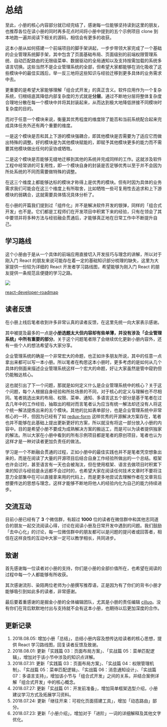 # 总结

至此，小册的核心内容部分就已经完结了，感谢每一位能够坚持读到这里的朋友，也推荐各位在读小册的同时再多花点时间将小册中提到的五个示例项目 clone 到本地跑一遍并阅读下相关的源码，相信会有更多的收获。

这本小册从如何搭建一个前端项目的脚手架讲起，一步步带领大家完成了一个基础的企业管理系统脚手架，其中包含了页面基础布局、页面级别的前端权限管理系统、自动匹配路由的无限级菜单、数据驱动的全局通知以及支持按需加载的系统多语言切换。这些当然不是企业管理系统的全部，但希望大家都能够在消化吸收了这些模块中的最佳实践后，举一反三地将这些知识与经验迁移到更多具体的业务需求中去。

更重要的是希望大家能够理解「组合式开发」的真正含义。软件应用作为一个复杂系统，归根结底其降低内部复杂度的方式就是**分层**。通过不断地分层将整体复杂度合理地分散在每一个模块中并将其封装起来，从而达到极大地降低拼接不同模块时复杂度的目的。

而对于任意一个模块来说，衡量其优秀程度的维度除了能否和当前系统配合起来完成具体任务外还有两个重要的维度。

一是这个模块是否和其上下游的模块强耦合，即其他模块是否需要为了适应它而做出特殊的调整。好的模块是为其他模块赋能的，即赋予其他模块更多的能力而不需要其他模块做出任何的妥协或牺牲。

二是这个模块是否能够无缝地迁移到其他的系统并完成同样的工作。这就涉及软件工程中经常讲的可复用性，即一个模块自身的封装是否足够优秀以至于并不会因为所处系统的不同而需要做特殊的调整。

在这三个维度上都能够达标的模块才称得上是优秀的模块。但有时因为具体的业务需求我们可能会在这三个维度上有所取舍，比如牺牲一些可复用性去追求和上下游模块的弱耦合，这就需要具体情况具体分析了。

在小册的开篇我们提到过「组件化」并不是解决软件开发的银弹，同样的「组合式开发」也不是。它们都是工程师们在开发项目中积累下来的经验，只有在领会了其中要领并将多种方法与经验融会贯通后，才能够真正地在日常工作中不断提升自己。

## 学习路线

这个小册由于是从一个具体的前端应用直接切入开发技巧与理念的讲解，所以对于刚入门 React 的朋友来说可能存在着一定的基础知识部分梳理的缺失，这里为大家提供一份较为详细的 React 开发者学习路线图，希望能够为刚入门 React 的朋友提供一条规范且便捷的学习之路。

![](https://p1-jj.byteimg.com/tos-cn-i-t2oaga2asx/gold-user-assets/2018/8/5/1650959f78602496~tplv-t2oaga2asx-jj-mark:1512:0:0:0:q75.png?w=1542&h=2949&f=png&s=592201)

[react-developer-roadmap](https://github.com/adam-golab/react-developer-roadmap)

## 读者反馈

在小册上线后笔者收到许多非常认真的读者反馈，在这里先统一向大家表示感谢。

其中被提及最多的一点是**小册选题太大但内容却有些单薄，并没有涉及「企业管理系统」中所有重要的部分**。关于这个问题笔者除了会继续优化更新小册内容外，还有一些个人的想法希望与大家分享。

企业管理系统的确是一个非常宏大的命题，也正如许多朋友所说，其中的任意一点拿出来都可以写一本小册。所以笔者在构思这本小册时，更多考虑的是如何从几个具体的侧面来描述企业管理系统这样一个宏大的命题，好让大家虽然是管中窥豹但仍能触达核心。

这也就引出了下一个问题，那就是如何定义什么是企业管理系统中的核心？关于这个问题，每个人根据自身经验和所处场景的不同，对于核心的定义与理解也不尽相同。笔者挑选出来的布局、权限、菜单、通知、多语言这五个部分是基于笔者在过去几年中的工作经验，抽取出的相对而言笔者认为应当有统一解法却还没有人将这个统一解法提炼出来的五个模块。其他的比如表单部分，也是企业管理系统中非常核心的一环，但因为已经有了如 [redux-form](https://redux-form.com/7.4.2/) 这样优秀的开源解决方案存在，笔者也并不能够在此基础上提出更新更好的方案，所以就没有将这一部分放入小册的内容中。目的是希望小册不要成为成熟解决方案的搬运工，而是可以为读者提供独家的解法。所以大家在小册中看到的所有示例项目都是笔者的原创项目，笔者也认为这样才是一种对读者更加负责任的做法。

学习是一个不断融会贯通的过程，正如小册中的最佳实践也并不是笔者凭空想象出来的，而是在阅读了大量的开源项目后结合自身工作经验所做出的一个总结。框架也许会过时，甚至语言有一天也会被淘汰，但在使用框架、语言去做项目时积累下来的知识与经验是永远都不会过时的，也希望大家在阅读任何技术文章时不要将注意力全部集中在可以直接拿来用的代码上，而是更多地尝试去理解作者在文章背后想要传达的思想与理念，这样才能够不断地将他人的经验内化为自己的能力持续进步。

## 交流互动

目前小册已经有了 **3** 个微信群，有超过 **1000** 位的读者在微信群中和其他志同道合的朋友一起交流阅读心得，讨论在阅读小册及日常开发中遇到的问题。我们鼓励「去中心化」的讨论，每一位微信群中的朋友都可以是问题的提问者或回答者，相信在这样良性的互动中大家一定可以教学相长，共同进步。

## 致谢

首先感谢每一位读者对小册的支持，你们是小册的全部价值所在，也希望在阅读的过程中每一个人都能够有所收获。

其次感谢流形、染陌两位老师为小册撰写推荐语，正是因为有了你们的背书小册才能够吸引到如此多的读者，非常感谢。

最后要着重感谢的是掘金小册的全体编辑团队，尤其是小册的责任编辑 [cilluo](https://juejin.im/user/5903e0d2b123db3ee472f147)。没有你们在背后默默地付出与支持就不会有这本小册，也期待以后更加深度的合作。

## 更新记录

1.  2018.08.05: 增加小册「总结」，总结小册内容及想传达给读者的核心思想，提供 React 学习路线图，回复读者反馈及致谢。
2.  2018.08.01: 更新「实践篇 03：页面布局方案」、「实战篇 05：菜单匹配逻辑」，增加对于该小节中涉及的知识点详解。
3.  2018.07.31: 更新「实践篇 03：页面布局方案」、「实战篇 04：权限管理机制」、「实战篇 05：菜单匹配逻辑」、「实战篇 06：消息通知设计」、「实战篇 07：多语言支持」，增加该小节与「组合式开发」之间的关系，并结合案例详解「组合式开发」中的核心概念。
4.  2018.07.27: 更新「实战篇 01：开发前准备」，增加简单框架选型介绍，小册建议学习方式及拓展学习资料。
5.  2018.07.24: 更新「继往开来：可视化页面搭建工具」，增加「动态路由」部分。
6.  2018.07.23: 更新「小册介绍」，增加对于「进阶」一词的详细解释及其他文字优化。